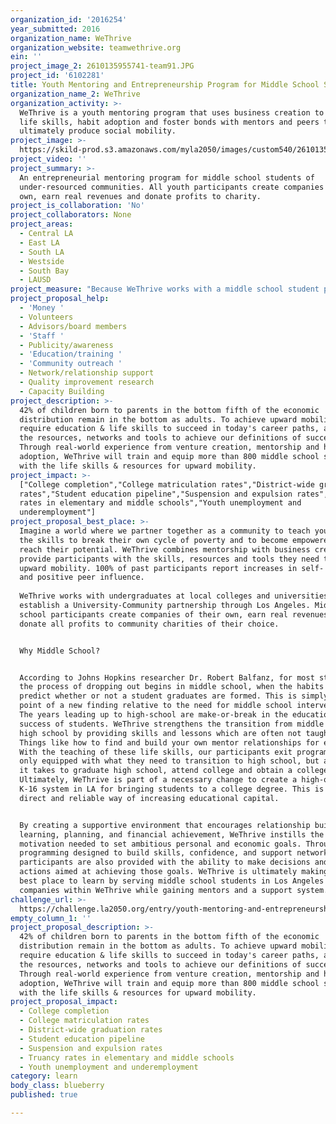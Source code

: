 ```yaml
---
organization_id: '2016254'
year_submitted: 2016
organization_name: WeThrive
organization_website: teamwethrive.org
ein: ''
project_image_2: 2610135955741-team91.JPG
project_id: '6102281'
title: Youth Mentoring and Entrepreneurship Program for Middle School Students
organization_name_2: WeThrive
organization_activity: >-
  WeThrive is a youth mentoring program that uses business creation to teach
  life skills, habit adoption and foster bonds with mentors and peers to
  ultimately produce social mobility.
project_image: >-
  https://skild-prod.s3.amazonaws.com/myla2050/images/custom540/2610135955741-team91.JPG
project_video: ''
project_summary: >-
  An entrepreneurial mentoring program for middle school students of
  under-resourced communities. All youth participants create companies of their
  own, earn real revenues and donate profits to charity.
project_is_collaboration: 'No'
project_collaborators: None
project_areas:
  - Central LA
  - East LA
  - South LA
  - Westside
  - South Bay
  - LAUSD
project_measure: "Because WeThrive works with a middle school student population, that does not graduate high school until 4 years later, our outcomes are more long-term. We have listed long-term outcomes, short-term preconditions and accompanying thresholds, which we measure success with.\nYouth obtain interpersonal skills for communicating and interacting effectively with others\nAchieved when:  \n* Program graduates achieve a successful score on interpersonal skills assessment tool \n* Program participants successfully communicate with various external participants in WeThrive (i.e. supplier, client, customer, etc.) each semester\nYouth obtain personal skills for developing personal agency, self-awareness, and the ability to self-manage\nAchieved when:  \n* Program graduates achieve a successful score on personal skills assessment tool(s)\n* Program participants complete at least 60% of their learning log assignments\nYouth have strong self-esteem\nAchieved when: \n* Program graduates achieve a successful score on a self-esteem assessment tool\nLong Term:\nCollege completion: 95% of WeThrive participants\n\LCollege attendance rates\L: 95% of WeThrive participants\nDistrict-wide graduation rates\L: 95% of WeThrive participants"
project_proposal_help:
  - 'Money '
  - Volunteers
  - Advisors/board members
  - 'Staff '
  - Publicity/awareness
  - 'Education/training '
  - 'Community outreach '
  - Network/relationship support
  - Quality improvement research
  - Capacity Building
project_description: >-
  42% of children born to parents in the bottom fifth of the economic
  distribution remain in the bottom as adults. To achieve upward mobility, we
  require education & life skills to succeed in today's career paths, as well as
  the resources, networks and tools to achieve our definitions of success.
  Through real-world experience from venture creation, mentorship and habit
  adoption, WeThrive will train and equip more than 800 middle school students
  with the life skills & resources for upward mobility.
project_impact: >-
  ["College completion","College matriculation rates","District-wide graduation
  rates","Student education pipeline","Suspension and expulsion rates","Truancy
  rates in elementary and middle schools","Youth unemployment and
  underemployment"]
project_proposal_best_place: >-
  Imagine a world where we partner together as a community to teach young people
  the skills to break their own cycle of poverty and to become empowered to
  reach their potential. WeThrive combines mentorship with business creation to
  provide participants with the skills, resources and tools they need to achieve
  upward mobility. 100% of past participants report increases in self- agency
  and positive peer influence.
   
  WeThrive works with undergraduates at local colleges and universities to
  establish a University-Community partnership through Los Angeles. Middle
  school participants create companies of their own, earn real revenues and
  donate all profits to community charities of their choice.


  Why Middle School?


  According to Johns Hopkins researcher Dr. Robert Balfanz, for most students,
  the process of dropping out begins in middle school, when the habits that
  predict whether or not a student graduates are formed. This is simply one data
  point of a new finding relative to the need for middle school interventions.
  The years leading up to high-school are make-or-break in the educational
  success of students. WeThrive strengthens the transition from middle school to
  high school by providing skills and lessons which are often not taught at all.
  Things like how to find and build your own mentor relationships for example.
  With the teaching of these life skills, our participants exit programming not
  only equipped with what they need to transition to high school, but also what
  it takes to graduate high school, attend college and obtain a college degree.
  Ultimately, WeThrive is part of a necessary change to create a high-quality
  K-16 system in LA for bringing students to a college degree. This is the most
  direct and reliable way of increasing educational capital. 


  By creating a supportive environment that encourages relationship building,
  learning, planning, and financial achievement, WeThrive instills the drive and
  motivation needed to set ambitious personal and economic goals. Through
  programming designed to build skills, confidence, and support networks,
  participants are also provided with the ability to make decisions and take
  actions aimed at achieving those goals. WeThrive is ultimately making LA the
  best place to learn by serving middle school students in Los Angeles who build
  companies within WeThrive while gaining mentors and a support system.
challenge_url: >-
  https://challenge.la2050.org/entry/youth-mentoring-and-entrepreneurship-program-for-middle-school-students
empty_column_1: ''
project_proposal_description: >-
  42% of children born to parents in the bottom fifth of the economic
  distribution remain in the bottom as adults. To achieve upward mobility, we
  require education & life skills to succeed in today's career paths, as well as
  the resources, networks and tools to achieve our definitions of success.
  Through real-world experience from venture creation, mentorship and habit
  adoption, WeThrive will train and equip more than 800 middle school students
  with the life skills & resources for upward mobility.
project_proposal_impact:
  - College completion
  - College matriculation rates
  - District-wide graduation rates
  - Student education pipeline
  - Suspension and expulsion rates
  - Truancy rates in elementary and middle schools
  - Youth unemployment and underemployment
category: learn
body_class: blueberry
published: true

---
```

